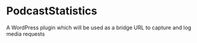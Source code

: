 # PodcastStatistics
A WordPress plugin which will be used as a bridge URL to capture and log media requests
